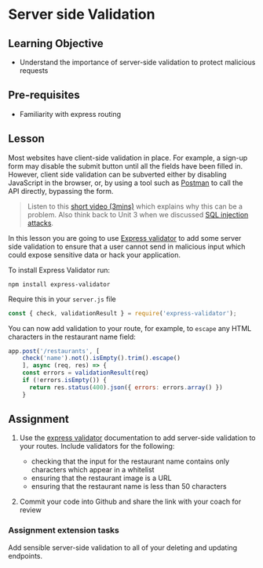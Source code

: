 # Server side Validation

## Learning Objective
- Understand the importance of server-side validation to protect malicious requests

## Pre-requisites

- Familiarity with express routing

## Lesson
Most websites have client-side validation in place. For example, a sign-up form may disable the submit button until all the fields have been filled in. However, client side validation can be subverted either by disabling JavaScript in the browser, or, by using a tool such as [Postman](https://www.postman.com/) to call the API directly, bypassing the form.

> Listen to this [short video (3mins)](https://www.youtube.com/watch?v=vVJ2ukke34s) which explains why this can be a problem. Also think back to Unit 3 when we discussed [SQL injection attacks](https://portswigger.net/web-security/sql-injection). 

In this lesson you are going to use [Express validator](https://express-validator.github.io/docs/) to add some server side validation to ensure that a user cannot send in malicious input which could expose sensitive data or hack your application. 

To install Express Validator run:

`npm install express-validator`

Require this in your `server.js` file
```js
const { check, validationResult } = require('express-validator');
```

You can now add validation to your route, for example, to `escape` any HTML characters in the restaurant name field:

```js
app.post('/restaurants', [
    check('name').not().isEmpty().trim().escape()
    ], async (req, res) => {
    const errors = validationResult(req)
    if (!errors.isEmpty()) {
      return res.status(400).json({ errors: errors.array() })
    }
```

## Assignment
1. Use the [express validator](https://github.com/validatorjs/validator.js#validators) documentation to add server-side validation to your routes. Include validators for the following:
   * checking that the input for the restaurant name contains only characters which appear in a whitelist
   * ensuring that the restaurant image is a URL
   * ensuring that the restaurant name is less than 50 characters

2. Commit your code into Github and share the link with your coach for review

### Assignment extension tasks
Add sensible server-side validation to all of your deleting and updating endpoints.

